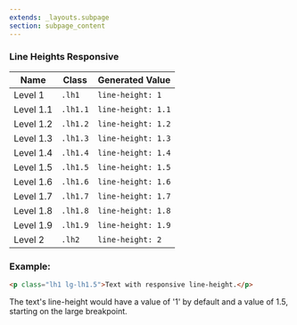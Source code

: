 ```yaml
---
extends: _layouts.subpage
section: subpage_content
---
```

<h3 class="tcg50 ft7 md-ft10 fw3 mb2 md-mb3 flex aic acc">Line Heights <a class="badge br3 bg1 tcw ft1 md-ft3 uppercase ls1 fw6 ml1" title="These helpers accept responsive prefixes">Responsive</a></h3>

<table class="w100 mb6 ft4 tcg60 lh2">
    <thead>
        <tr class="brdr1--bottom bcg10">
            <th class="pv1">Name</th>
            <th class="pv1">Class</th>
            <th class="pv1">Generated Value</th>
        </tr>
    </thead>
    <tbody>
        <tr class="brdr1--bottom bcg10">
            <td class="pv1">Level 1</td>
            <td class="pv1"><code>.lh1</code></td>
            <td class="pv1"><code>line-height: 1</code></td>
        </tr>
        <tr class="brdr1--bottom bcg10">
            <td class="pv1">Level 1.1</td>
            <td class="pv1"><code>.lh1.1</code></td>
            <td class="pv1"><code>line-height: 1.1</code></td>
        </tr>
        <tr class="brdr1--bottom bcg10">
            <td class="pv1">Level 1.2</td>
            <td class="pv1"><code>.lh1.2</code></td>
            <td class="pv1"><code>line-height: 1.2</code></td>
        </tr>
        <tr class="brdr1--bottom bcg10">
            <td class="pv1">Level 1.3</td>
            <td class="pv1"><code>.lh1.3</code></td>
            <td class="pv1"><code>line-height: 1.3</code></td>
        </tr>
        <tr class="brdr1--bottom bcg10">
            <td class="pv1">Level 1.4</td>
            <td class="pv1"><code>.lh1.4</code></td>
            <td class="pv1"><code>line-height: 1.4</code></td>
        </tr>
        <tr class="brdr1--bottom bcg10">
            <td class="pv1">Level 1.5</td>
            <td class="pv1"><code>.lh1.5</code></td>
            <td class="pv1"><code>line-height: 1.5</code></td>
        </tr>
        <tr class="brdr1--bottom bcg10">
            <td class="pv1">Level 1.6</td>
            <td class="pv1"><code>.lh1.6</code></td>
            <td class="pv1"><code>line-height: 1.6</code></td>
        </tr>
        <tr class="brdr1--bottom bcg10">
            <td class="pv1">Level 1.7</td>
            <td class="pv1"><code>.lh1.7</code></td>
            <td class="pv1"><code>line-height: 1.7</code></td>
        </tr>
        <tr class="brdr1--bottom bcg10">
            <td class="pv1">Level 1.8</td>
            <td class="pv1"><code>.lh1.8</code></td>
            <td class="pv1"><code>line-height: 1.8</code></td>
        </tr>
        <tr class="brdr1--bottom bcg10">
            <td class="pv1">Level 1.9</td>
            <td class="pv1"><code>.lh1.9</code></td>
            <td class="pv1"><code>line-height: 1.9</code></td>
        </tr>
        <tr class="brdr1--bottom bcg10">
            <td class="pv1">Level 2</td>
            <td class="pv1"><code>.lh2</code></td>
            <td class="pv1"><code>line-height: 2</code></td>
        </tr>
    </tbody>
</table>

<h3 class="tcg50 ft6 fw3 mb2 md-mb3 flex aic acc">Example:</h3>

```html
<p class="lh1 lg-lh1.5">Text with responsive line-height.</p>
```

<p class="tcg50 ft5 fw3 mb4 lh2">The text's line-height would have a value of '1' by default and a value of 1.5, starting on the large breakpoint.</p>
